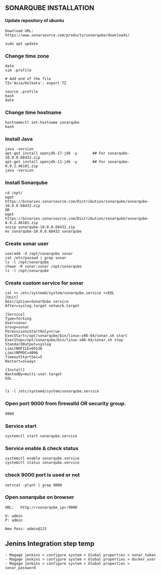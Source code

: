 ## SONARQUBE INSTALLATION

#### Update repository of ubuntu
```
Download URL:  https://www.sonarsource.com/products/sonarqube/downloads/

sudo apt update
```

### Change time zone
```
date
vim .profile

# Add end of the file
TZ='Asia/Kolkata'; export TZ

source .profile
bash
date
```

### Change time hostname
```
hostnamectl set-hostname sonarqube
bash
```

### Install Java
```
java -version
apt-get install openjdk-17-jdk -y       ## For sonarqube-10.0.0.68432.zip
apt-get install openjdk-11-jdk -y       ## For sonarqube-8.9.2.46101.zip
java -version         
```

### Install Sonarqube
```
cd /opt/
wget https://binaries.sonarsource.com/Distribution/sonarqube/sonarqube-10.0.0.68432.zip
OR
wget https://binaries.sonarsource.com/Distribution/sonarqube/sonarqube-8.9.2.46101.zip
unzip sonarqube-10.0.0.68432.zip
mv sonarqube-10.0.0.68432 sonarqube
```

### Create sonar user
```
useradd -d /opt/sonarqube sonar
cat /etc/passwd | grep sonar
ls -l /opt/sonarqube
chown -R sonar:sonar /opt/sonarqube
ls -l /opt/sonarqube
```

### Create custom service for sonar
```
cat >> /etc/systemd/system/sonarqube.service <<EOL
[Unit]
Description=SonarQube service
After=syslog.target network.target

[Service]
Type=forking
User=sonar
Group=sonar
PermissionsStartOnly=true
ExecStart=/opt/sonarqube/bin/linux-x86-64/sonar.sh start 
ExecStop=/opt/sonarqube/bin/linux-x86-64/sonar.sh stop
StandardOutput=syslog
LimitNOFILE=65536
LimitNPROC=4096
TimeoutStartSec=5
Restart=always

[Install]
WantedBy=multi-user.target
EOL


ls -l /etc/systemd/system/sonarqube.service
```

### Open port 9000 from firewalld OR security group.
```
9000
```

### Service start
```
systemctl start sonarqube.service
```

### Service enable & check status
```
systemctl enable sonarqube.service
systemctl status sonarqube.service
```

### check 9000 port is used or not
```
netstat -plant | grep 9000
```

### Open sonarqube on browser
```
URL:   http://<sonarqube_ip>:9000

U: admin
P: admin

New Pass: admin@123
```

## Jenins Integration step temp
```
- Magage jenkins > configure system > Global properties > sonar_token
- Magage jenkins > configure system > Global properties > docker_user
- Magage jenkins > configure system > Global properties > sonar_password 
```
